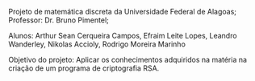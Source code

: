 Projeto de matemática discreta da Universidade Federal de Alagoas;
Professor: Dr. Bruno Pimentel;

Alunos: Arthur Sean Cerqueira Campos, Efraim Leite Lopes, Leandro Wanderley, Nikolas Accioly, Rodrigo Moreira Marinho


Objetivo do projeto: Aplicar os conhecimentos adquiridos na matéria na criação de um programa de criptografia RSA.

